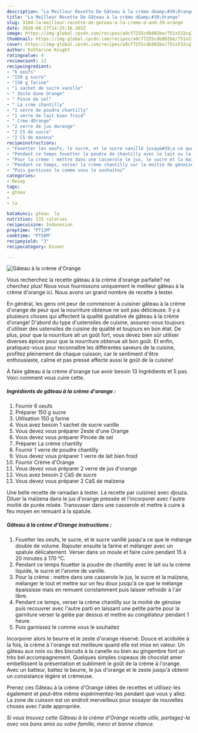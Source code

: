 ```yaml
---
description: "La Meilleur Recette De Gâteau à la crème d&amp;#39;Orange"
title: "La Meilleur Recette De Gâteau à la crème d&amp;#39;Orange"
slug: 3104-la-meilleur-recette-de-gateau-a-la-creme-d-and-39-orange
date: 2020-08-27T14:25:16.365Z
image: https://img-global.cpcdn.com/recipes/a9cf7255cdb802be/751x532cq70/gateau-a-la-creme-dorange-photo-principale-de-la-recette.jpg
thumbnail: https://img-global.cpcdn.com/recipes/a9cf7255cdb802be/751x532cq70/gateau-a-la-creme-dorange-photo-principale-de-la-recette.jpg
cover: https://img-global.cpcdn.com/recipes/a9cf7255cdb802be/751x532cq70/gateau-a-la-creme-dorange-photo-principale-de-la-recette.jpg
author: Katharine Knight
ratingvalue: 4
reviewcount: 12
recipeingredient:
- "6 oeufs"
- "150 g sucre"
- "150 g farine"
- "1 sachet de sucre vanille"
- " Zeste dune Orange"
- " Pince de sel"
- " La crme chantilly"
- "1 verre de poudre chantilly"
- "1 verre de lait bien froid"
- " Crme dOrange"
- "2 verre de jus dorange"
- "2 CS de sucre"
- "2 CS de mazena"
recipeinstructions:
- "Fouetter les oeufs, le sucre, et le sucre vanillé jusqu&#39;a ce que le mélange double de volume. Rajouter ensuite la farine et mélanger avec un spatule délicatement. Verser dans un moule et faire cuire pendant 15 à 20 minutes à 170 °C."
- "Pendant ce temps fouetter la poudre de chantilly avec le lait ou la crème liquide, le sucre et l&#39;arome de vanille."
- "Pour la crème : mettre dans une casserole le jus, le sucre et la maïzena, mélanger le tout et mettre sur un feu doux jusqu&#39;à ce que le mélange épaississe mais en remuent constamment puis laisser refroidir à l&#39;air libre."
- "Pendant ce temps, verser la crème chantilly sur la moitié de génoise puis recouvrer avec l&#39;autre parti en laissant une petite partie pour la garniture verser la gelée par dessus et mettre au congélateur pendant 1 heure."
- "Puis garnissez le comme vous le souhaitez"
categories:
- Resep
tags:
- gteau
- 
- la

katakunci: gteau  la 
nutrition: 133 calories
recipecuisine: Indonesian
preptime: "PT12M"
cooktime: "PT58M"
recipeyield: "3"
recipecategory: Dinner

---
```



![Gâteau à la crème d&#39;Orange](https://img-global.cpcdn.com/recipes/a9cf7255cdb802be/751x532cq70/gateau-a-la-creme-dorange-photo-principale-de-la-recette.jpg)

Vous recherchez la recette gâteau à la crème d&#39;orange parfaite? ne cherchez plus! Nous vous fournissons uniquement le meilleur gâteau à la crème d&#39;orange ici. Nous avons un grand nombre de recette à tester.

En général, les gens ont peur de commencer à cuisiner gâteau à la crème d&#39;orange de peur que la nourriture obtenue ne soit pas délicieuse. Il y a plusieurs choses qui affectent la qualité gustative de gâteau à la crème d&#39;orange! D'abord du type d'ustensiles de cuisine, assurez-vous toujours d'utiliser des ustensiles de cuisine de qualité et toujours en bon état. De plus, pour que la nourriture ait un goût fort, vous devez bien sûr utiliser diverses épices pour que la nourriture obtenue ait bon goût. Et enfin, pratiquez-vous pour reconnaître les différentes saveurs de la cuisine, profitez pleinement de chaque cuisson, car le sentiment d'être enthousiaste, calme et pas pressé affecte aussi le goût de la cuisine!

<!--inarticleads1-->

À faire gâteau à la crème d&#39;orange tue avoir besoin 13 Ingrédients et 5 pas. Voici comment vous cuire cette.

##### Ingrédients de gâteau à la crème d&#39;orange :

1. Fournir 6 oeufs
1. Préparer 150 g sucre
1. Utilisation 150 g farine
1. Vous avez besoin 1 sachet de sucre vanille
1. Vous devez vous préparer  Zeste d&#39;une Orange
1. Vous devez vous préparer  Pincée de sel
1. Préparer  La crème chantilly
1. Fournir 1 verre de poudre chantilly
1. Vous devez vous préparer 1 verre de lait bien froid
1. Fournir  Crème d&#39;Orange
1. Vous devez vous préparer 2 verre de jus d&#39;orange
1. Vous avez besoin 2 CàS de sucre
1. Vous devez vous préparer 2 CàS de maïzena


Une belle recette de ramadan à tester. La recette par cuisinez avec djouza. Diluer la maïzena dans le jus d&#39;orange pressée et l&#39;incorporer avec l&#39;autre moitié de purée mixée. Transvaser dans une casserole et mettre à cuire à feu moyen en remuant à la spatule. 

<!--inarticleads2-->

##### Gâteau à la crème d&#39;Orange instructions :

1. Fouetter les oeufs, le sucre, et le sucre vanillé jusqu&#39;a ce que le mélange double de volume. Rajouter ensuite la farine et mélanger avec un spatule délicatement. Verser dans un moule et faire cuire pendant 15 à 20 minutes à 170 °C.
1. Pendant ce temps fouetter la poudre de chantilly avec le lait ou la crème liquide, le sucre et l&#39;arome de vanille.
1. Pour la crème : mettre dans une casserole le jus, le sucre et la maïzena, mélanger le tout et mettre sur un feu doux jusqu&#39;à ce que le mélange épaississe mais en remuent constamment puis laisser refroidir à l&#39;air libre.
1. Pendant ce temps, verser la crème chantilly sur la moitié de génoise puis recouvrer avec l&#39;autre parti en laissant une petite partie pour la garniture verser la gelée par dessus et mettre au congélateur pendant 1 heure.
1. Puis garnissez le comme vous le souhaitez


Incorporer alors le beurre et le zeste d&#39;orange réservé. Douce et acidulée à la fois, la crème à l&#39;orange est meilleure quand elle est mise en valeur. Un gâteau aux noix ou des biscuits à la canelle ou bien au gingembre font un très bel accompagnement. Quelques simples copeaux de chocolat amer embellissent la présentation et subliment le goût de la crème à l&#39;orange. Avec un batteur, battez le beurre, le jus d&#39;orange et le zeste jusqu&#39;à obtenir un consistance légère et crémeuse. 

<!--inarticleads1-->

<p>
Prenez ces Gâteau à la crème d&#39;Orange idées de recettes et utilisez-les également et peut-être même expérimentez-les pendant que vous y allez. La zone de cuisson est un endroit merveilleux pour essayer de nouvelles choses avec l'aide appropriée.
</p>

<p>
<i>Si vous trouvez cette Gâteau à la crème d&#39;Orange recette utile, partagez-la avec vos bons amis ou votre famille, merci et bonne chance.</i>
</p>
